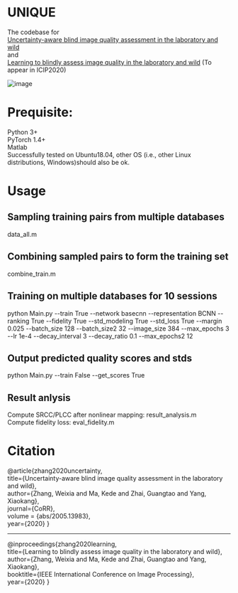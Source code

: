 # UNIQUE
The codebase for  
[Uncertainty-aware blind image quality assessment in the laboratory and wild](https://arxiv.org/pdf/2005.13983.pdf)  
and  
[Learning to blindly assess image quality in the laboratory and wild](https://arxiv.org/pdf/1907.00516.pdf) (To appear in ICIP2020)  

![image](https://github.com/zwx8981/UNIQUE/blob/master/UNIQUE_framework.png)

# Prequisite:
Python 3+  
PyTorch 1.4+  
Matlab  
Successfully tested on Ubuntu18.04, other OS (i.e., other Linux distributions, Windows)should also be ok.

# Usage
## Sampling training pairs from multiple databases
data_all.m  
## Combining sampled pairs to form the training set
combine_train.m  
## Training on multiple databases for 10 sessions
python Main.py --train True --network basecnn --representation BCNN --ranking True --fidelity True --std_modeling True --std_loss True --margin 0.025 --batch_size 128 --batch_size2 32 --image_size 384 --max_epochs 3 --lr 1e-4 --decay_interval 3 --decay_ratio 0.1 --max_epochs2 12 
## Output predicted quality scores and stds
python Main.py --train False --get_scores True
## Result anlysis
Compute SRCC/PLCC after nonlinear mapping: result_analysis.m  
Compute fidelity loss: eval_fidelity.m

# Citation
@article{zhang2020uncertainty,  
  title={Uncertainty-aware blind image quality assessment in the laboratory and wild},  
  author={Zhang, Weixia and Ma, Kede and Zhai, Guangtao and Yang, Xiaokang},  
  journal={CoRR},  
  volume    = {abs/2005.13983},  
  year={2020}
}  
__________________________________________________________________________________________
@inproceedings{zhang2020learning,  
  title={Learning to blindly assess image quality in the laboratory and wild},  
  author={Zhang, Weixia and Ma, Kede and Zhai, Guangtao and Yang, Xiaokang},  
  booktitle={IEEE International Conference on Image Processing},  
  year={2020}
}
